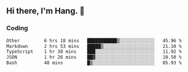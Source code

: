 ## Hi there, I'm Hang. 👋

### Coding

<!--START_SECTION:waka-->

```txt
Other         6 hrs 18 mins   ███████████▒░░░░░░░░░░░░░   45.96 %
Markdown      2 hrs 53 mins   █████▒░░░░░░░░░░░░░░░░░░░   21.10 %
TypeScript    1 hr 38 mins    ███░░░░░░░░░░░░░░░░░░░░░░   11.92 %
JSON          1 hr 26 mins    ██▓░░░░░░░░░░░░░░░░░░░░░░   10.50 %
Bash          48 mins         █▒░░░░░░░░░░░░░░░░░░░░░░░   05.93 %
```

<!--END_SECTION:waka-->
